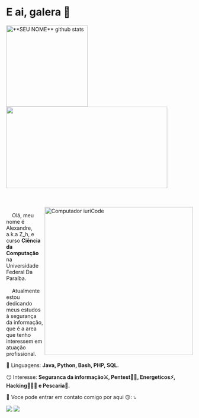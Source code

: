# E ai, galera 👋


<div>
<a href="https://github.com/AlexandreMMelo">
 <img height="220em" align="center" src="https://github-readme-stats.vercel.app/api?username=AlexandreMMelo&theme=outrun&show_icons=true&count_private=true&line_height=27" alt="**SEU NOME** github stats"/>
</a>
<a href="https://github.com/AlexandreMMelo">
  <img height="220em" width="435em" align="center" src="https://github-readme-stats.vercel.app/api/top-langs/?username=AlexandreMMelo&theme=outrun&hide_langs_below=1&line_height=27" />
</a>
</div>
<br>
<br>
<br>

<img src="https://raw.githubusercontent.com/MicaelliMedeiros/micaellimedeiros/master/image/computer-illustration.png" min-width="400px" max-width="400px" width="400px" align="right" alt="Computador iuriCode">

<p align="left"> 
    &nbsp&nbsp&nbsp&nbspOlá, meu nome é Alexandre, a.k.a Z_h, e curso <strong>Ciência da Computação</strong> na Universidade Federal Da Paraíba.<br><br>
    &nbsp&nbsp&nbsp&nbspAtualmente estou dedicando meus estudos à segurança da informação, que é a area que tenho interessem em atuação profissional.
</p>

<p align="left">
  🦄 Linguagens: <strong> Java, Python, Bash, PHP, SQL.</strong>
</p>

<p align="left">
  😏 Interesse: <strong>Seguranca da informação⚔️, Pentest🥷🏻, Energeticos⚡️, Hacking🧑🏻‍💻 e Pescaria🎣.</strong>
</p>

<p align="left">
  💌 Voce pode entrar em contato comigo por aqui 🙃: ⤵️
</p>

<p align="left">
  
  <a href="https://www.linkedin.com/in/alexandre-melo-3ab681181/" alt="Linkedin">
  <img src="https://img.shields.io/badge/-Linkedin-0e76a8?style=flat-square&logo=Linkedin&logoColor=white" /></a>
  <a href="https://www.instagram.com/_alexandremmelo/" alt="Instagram">
  <img src="https://img.shields.io/badge/-Instagram-DF0174?style=flat-square&labelColor=DF0174&logo=instagram&logoColor=white"/></a>
</p>  


